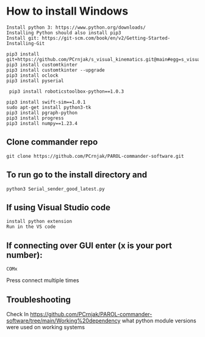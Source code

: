# How to install Windows
    Install python 3: https://www.python.org/downloads/
    Installing Python should also install pip3
    Install git: https://git-scm.com/book/en/v2/Getting-Started-Installing-Git
    
    pip3 install git+https://github.com/PCrnjak/s_visual_kinematics.git@main#egg=s_visual_kinematics
    pip3 install customtkinter
    pip3 install customtkinter --upgrade
    pip3 install oclock
    pip3 install pyserial
    
     pip3 install roboticstoolbox-python==1.0.3
    
    pip3 install swift-sim==1.0.1
    sudo apt-get install python3-tk
    pip3 install pgraph-python
    pip3 install progress
    pip3 install numpy==1.23.4
  
## Clone commander repo
    git clone https://github.com/PCrnjak/PAROL-commander-software.git

## To run go to the install directory and
    python3 Serial_sender_good_latest.py

## If using Visual Studio code
    install python extension
    Run in the VS code

## If connecting over GUI enter (x is your port number):
    COMx 
Press connect multiple times

## Troubleshooting
Check In https://github.com/PCrnjak/PAROL-commander-software/tree/main/Working%20dependency what python module versions were used on working systems
